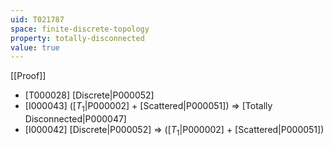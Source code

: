 ```yaml
---
uid: T021787
space: finite-discrete-topology
property: totally-disconnected
value: true
---
```

[[Proof]]

* [T000028] [Discrete|P000052]
* [I000043] ([$T_1$|P000002] + [Scattered|P000051]) => [Totally Disconnected|P000047]
* [I000042] [Discrete|P000052] => ([$T_1$|P000002] + [Scattered|P000051])

